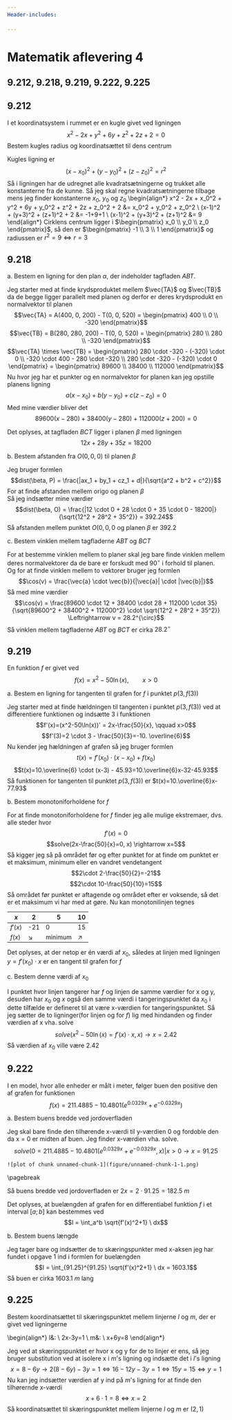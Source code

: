 ```yaml
---
Header-includes:

---
```


# Matematik aflevering 4

## 9.212, 9.218, 9.219, 9.222, 9.225

## 9.212

I et koordinatsystem i rummet er en kugle givet ved ligningen
$$x^2 - 2x + y^2 + 6y + z^2 + 2z + 2 = 0$$
Bestem kugles radius og koordinatsættet til dens centrum  

Kugles ligning er
$$(x-x_0)^2 + (y-y_0)^2 + (z-z_0)^2 = r^2$$
Så i ligningen har de udregnet alle kvadratsætningerne og trukket alle konstanterne fra de kunne.
Så jeg skal regne kvadratsætningerne tilbage mens jeg finder konstanterne $x_0$, $y_0$ og $z_0$
\begin{align*}
x^2 - 2x + x_0^2 + y^2 + 6y + y_0^2 + z^2 + 2z + z_0^2 + 2 &= x_0^2 + y_0^2 + z_0^2 \\
(x-1)^2 + (y+3)^2 + (z+1)^2 + 2 &= -1+9+1 \\
(x-1)^2 + (y+3)^2 + (z+1)^2 &= 9
\end{align*}
Cirklens centrum ligger i $\begin{pmatrix} x_0 \\ y_0 \\ z_0 \end{pmatrix}$, så den er
$\begin{pmatrix} -1 \\ 3 \\ 1 \end{pmatrix}$ og radiussen er $r^2 = 9 \Leftrightarrow r = 3$

## 9.218

a. Bestem en ligning for den plan $\alpha$, der indeholder tagfladen $ABT$.
   
   Jeg starter med at finde krydsproduktet mellem $\vec{TA}$ og $\vec{TB}$ da de begge ligger
   parallelt med planen og derfor er deres krydsprodukt en normalvektor til planen
   $$\vec{TA} = A(400, 0, 200) - T(0, 0, 520) = \begin{pmatrix} 400 \\ 0 \\ -320 \end{pmatrix}$$
   $$\vec{TB} = B(280, 280, 200) - T(0, 0, 520) = \begin{pmatrix} 280 \\ 280 \\ -320 \end{pmatrix}$$
   $$\vec{TA} \times \vec{TB} = \begin{pmatrix} 280 \cdot -320 - (-320) \cdot 0 \\ -320 \cdot 400 - 280 \cdot -320 \\ 280 \cdot -320 - (-320) \cdot 0 \end{pmatrix} = \begin{pmatrix} 89600 \\  38400 \\  112000 \end{pmatrix}$$
   Nu hvor jeg har et punkter og en normalvektor for planen kan jeg opstille planens ligning
   $$a(x-x_0)+b(y-y_0)+c(z-z_0)=0$$
   Med mine værdier bliver det
   $$89600(x-280)+38400(y-280)+112000(z+200)=0$$

Det oplyses, at tagfladen $BCT$ ligger i planen $\beta$ med ligningen
$$12x + 28y + 35z = 18200$$

b. Bestem afstanden fra $O(0, 0, 0)$ til planen $\beta$
   
   Jeg bruger formlen
   $$dist(\beta, P) = \frac{|ax_1 + by_1 + cz_1 + d|}{\sqrt{a^2 + b^2 + c^2}}$$
   For at finde afstanden mellem origo og planen $\beta$  
   Så jeg indsætter mine værdier
   $$dist(\beta, O) = \frac{|12 \cdot 0 + 28 \cdot 0 + 35 \cdot 0 - 18200|}{\sqrt{12^2 + 28^2 + 35^2}} = 392.24$$
   Så afstanden mellem punktet $O(0, 0, 0$ og planen $\beta$ er $392.2$

c. Bestem vinklen mellem tagfladerne $ABT$ og $BCT$
   
   For at bestemme vinklen mellem to planer skal jeg bare finde vinklen mellem deres normalvektorer da de
   bare er forskudt med $90^{\circ}$ i forhold til planen.  
   Og for at finde vinklen mellem to vektorer bruger jeg formlen
   $$\cos(v) = \frac{\vec{a} \cdot \vec{b}}{|\vec{a}| \cdot |\vec{b}|}$$
   Så med mine værdier
   $$\cos(v) = \frac{89600 \cdot 12 + 38400 \cdot 28 + 112000 \cdot 35}{\sqrt{89600^2 + 38400^2 + 112000^2} \cdot \sqrt{12^2 + 28^2 + 35^2}} \Leftrightarrow v = 28.2^{\circ}$$
   Så vinklen mellem tagfladerne $ABT$ og $BCT$ er cirka $28.2^{\circ}$

## 9.219

En funktion $f$ er givet ved
$$f(x) = x^2 -50 \ln(x), \qquad x>0$$

a. Bestem en ligning for tangenten til grafen for $f$ i punktet $p(3,f(3))$
   
   Jeg starter med at finde hældningen til tangenten i punktet $p(3, f(3))$ ved at
   differentiere funktionen og indsætte 3 i funktionen
   $$f'(x)=(x^2-50\ln(x))' = 2x-\frac{50}{x}, \qquad x>0$$
   $$f'(3)=2 \cdot 3 - \frac{50}{3}=-10. \overline{6}$$
   Nu kender jeg hældningen af grafen så jeg bruger formlen
   $$t(x)=f'(x_0) \cdot (x-x_0) + f(x_0)$$
   $$t(x)=10.\overline{6} \cdot (x-3) - 45.93=10.\overline{6}x-32-45.93$$
   Så funktionen for tangenten til punktet $p(3, f(3))$ er $t(x)=10.\overline{6}x-77.93$

b. Bestem monotoniforholdene for $f$
   
   For at finde monotoniforholdene for $f$ finder jeg alle mulige ekstremaer, dvs. alle steder hvor
   $$f'(x)=0$$
   $$solve(2x-\frac{50}{x}=0, x) \rightarrow x=5$$
   Så kigger jeg så på området før og efter punktet for at finde om punktet er et maksimum, minimum
   eller en vandret vendetangent
   $$2\cdot 2-\frac{50}{2}=-21$$ 
   $$2\cdot 10-\frac{50}{10}=15$$
   Så området før punktet er aftagende og området efter er voksende, så det er et maksimum vi har med at gøre.
   Nu kan monotonilinjen tegnes

   $x$ | 2 | 5 | 10
   --- | --- | --- | ---
   $f'(x)$ | -21 | 0 | 15
   $f(x)$ | $\searrow$ | minimum | $\nearrow$

Det oplyses, at der netop er én værdi af $x_0$, således at linjen med ligningen $y=f'(x_0) \cdot x$
er en tangent til grafen for $f$

c. Bestem denne værdi af $x_0$
   
   I punktet hvor linjen tangerer har $f$ og linjen de samme værdier for x og y, desuden har
   $x_0$ og $x$ også den samme værdi i tangeringspunktet da $x_0$ i dette tilfælde er defineret
   til at være x-værdien for tangeringspunktet. Så jeg sætter de to ligninger(for linjen og for
   $f$) lig med hindanden og finder værdien af x vha. solve
   $$solve(x^2-50\ln(x) = f'(x) \cdot x, x) \rightarrow x = 2.42$$
   Så værdien af $x_0$ ville være $2.42$

## 9.222

I en model, hvor alle enheder er målt i meter, følger buen den positive den af grafen for funktionen
$$f(x)=211.4885-10.4801(e^{0.0329x}+e^{-0.0329x})$$

a. Bestem buens bredde ved jordoverfladen
   
   Jeg skal bare finde den tilhørende x-værdi til y-værdien 0 og fordoble den da x = 0 er midten af buen. Jeg
   finder x-værdien vha. solve.
   $$solve(0=211.4885-10.4801(e^{0.0329x}+e^{-0.0329x}, x)|x>0 \rightarrow x = 91.25$$

    ![plot of chunk unnamed-chunk-1](figure/unnamed-chunk-1-1.png)

   \pagebreak

   Så buens bredde ved jordoverfladen er $2x = 2 \cdot 91.25 = 182.5 \ m$

Det oplyses, at buelængden af grafen for en differentiabel funktion $f$ i et interval $[a;b]$
kan bestemmes ved
$$l = \int_a^b \sqrt{f'(x)^2+1} \ dx$$

b. Bestem buens længde
   
   Jeg tager bare og indsætter de to skæringspunkter med x-aksen jeg har fundet i opgave 1 ind i
   formlen for buelængden
   $$l = \int_{91.25}^{91.25} \sqrt{f'(x)^2+1} \ dx = 1603.1$$
   Så buen er cirka $1603.1 \ m$ lang

## 9.225

Bestem koordinatsættet til skæringspunktet mellem linjerne $l$ og $m$, der er givet ved
ligningerne

\begin{align*}
l&: \ 2x-3y=1 \\
m&: \ x+6y=8
\end{align*}

Jeg ved at skæringspunktet er hvor x og y for de to linjer er ens, så jeg bruger
substitution ved at isolere x i $m$'s ligning og indsætte det i $l$'s ligning
$$x = 8-6y \rightarrow 2(8-6y)-3y=1 \Leftrightarrow 16-12y-3y=1 \Leftrightarrow 15y=15 \Leftrightarrow y = 1$$
Nu kan jeg indsætter værdien af y ind på $m$'s ligning for at finde den tilhørernde
x-værdi
$$x+6 \cdot 1 = 8 \Leftrightarrow x = 2$$
Så koordinatsættet til skæringspunktet mellem linjerne $l$ og $m$ er $(2, 1)$
